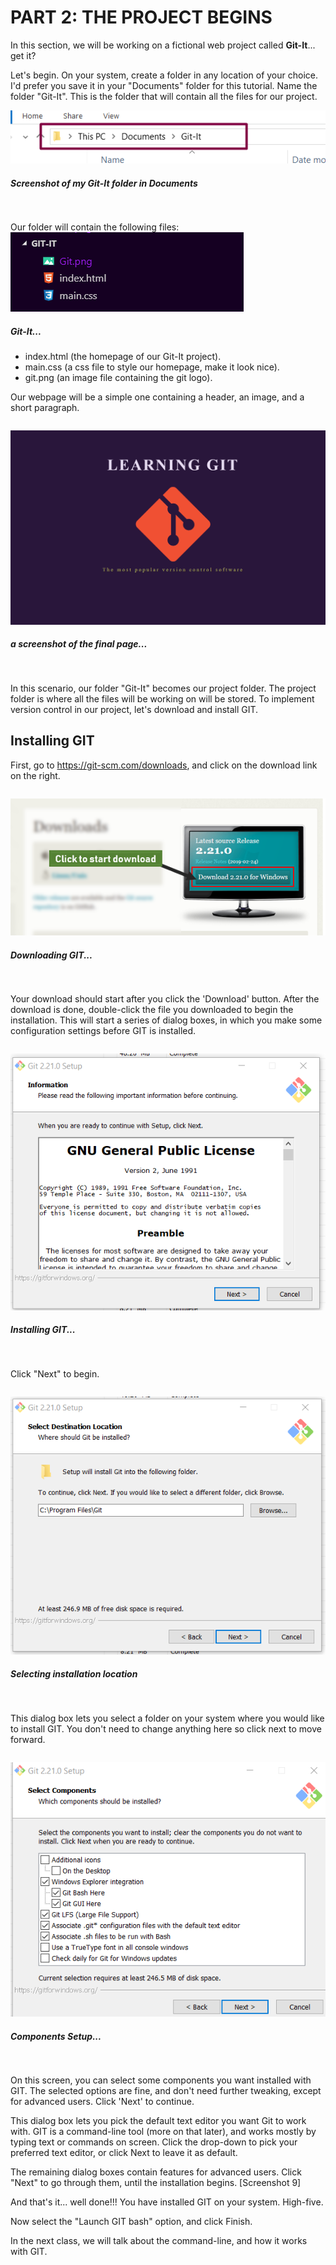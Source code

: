 # PART 2: THE PROJECT BEGINS
In this section, we will be working on a fictional web project called **Git-It**... get it? 

Let's begin. On your system, create a folder in any location of your choice. I'd prefer you save it in your "Documents" folder for this tutorial. Name the folder "Git-It". This is the folder that will contain all the files for our project. 


![Downloading GIT from the official website](./screenshots/1-NewFolder.png)
##### Screenshot of my __Git-It__ folder in Documents
<pre>

</pre>
Our folder will contain the following files:
![Folder Structure](./screenshots/2-FolderStructure.png)
##### Git-It...
 - index.html (the homepage of our Git-It project).
 - main.css (a css file to style our homepage, make it look nice). 
 - git.png (an image file containing the git logo). 


Our webpage will be a simple one containing a header, an image, and a short paragraph.
 <pre>
</pre>
![Project Homepage](./screenshots/3-GitItHomepage.png)
##### a screenshot of the final page...
<pre>

</pre>
In this scenario, our folder "Git-It" becomes our project folder. The project folder is where all the files will be working on will be stored. To implement version control in our project, let's download and install GIT.

## Installing GIT
First, go to https://git-scm.com/downloads, and click on the download link on the right. 
 <pre>
</pre>
![Downloading GIT](./screenshots/4-DownloadGit.png)
##### Downloading GIT...
<pre>

</pre>

Your download should start after you click the 'Download' button. After the download is done, double-click the file you downloaded to begin the installation. This will start a series of dialog boxes, in which you make some configuration settings before GIT is installed.
 <pre>
</pre>
![Installing Git](./screenshots/5-GitInstallation.png)
##### Installing GIT...
<pre>

</pre>
Click "Next" to begin. 

 <pre>
</pre>
![Select installation location](./screenshots/6-DestinationLocation.png)
##### Selecting installation location
<pre>

</pre>
This dialog box lets you select a folder on your system where you would like to install GIT. You don't need to change anything here so click next to move forward.

 <pre>
</pre>
![Components Setup](./screenshots/7-ComponentsSetup.png)
##### Components Setup...
<pre>

</pre>
On this screen, you can select some components you want installed with GIT. The selected options are fine, and don't need further tweaking, except for advanced users. Click 'Next' to continue.

This dialog box lets you pick the default text editor you want Git to work with. GIT is a command-line tool (more on that later), and works mostly by typing text or commands on screen. Click the drop-down to pick your preferred text editor, or click Next to leave it as default.

The remaining dialog boxes contain features for advanced users. Click "Next" to go through them, until the installation begins.
[Screenshot 9]

And that's it... well done!!! You have installed GIT on your system. High-five.


Now select the "Launch GIT bash" option, and click Finish. 

In the next class, we will talk about the command-line, and how it works with GIT. 
